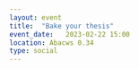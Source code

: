 ```yaml
---
layout: event
title:  "Bake your thesis"
event_date:   2023-02-22 15:00
location: Abacws 0.34
type: social
---
```

